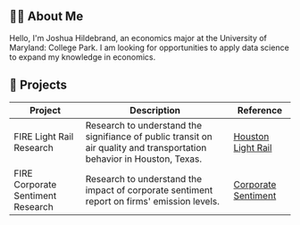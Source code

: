 
## 👨‍🎓 About Me
Hello, I'm Joshua Hildebrand, an economics major at the University of Maryland: College Park. I am looking for opportunities to apply data science to expand my knowledge in economics.

## 🎯 Projects

|Project|Description|Reference|
|-------|-----------|---------|
|FIRE Light Rail Research|Research to understand the signifiance of public transit on air quality and transportation behavior in Houston, Texas.|[Houston Light Rail](https://github.com/umdfiresa2024/team-houston/)|
| FIRE Corporate Sentiment Research|Research to understand the impact of corporate sentiment report on firms' emission levels.|[Corporate Sentiment](https://github.com/umdfiresa2024/research-corporate-sentiment/)|

